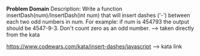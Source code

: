 **Problem Domain**
Description:
Write a function insertDash(num)/InsertDash(int num) that will insert dashes ('-') between each two odd numbers in num. For example: if num is 454793 the output should be 4547-9-3. Don't count zero as an odd number.
  --> taken directly from the kata 



https://www.codewars.com/kata/insert-dashes/javascript
 --> kata link

